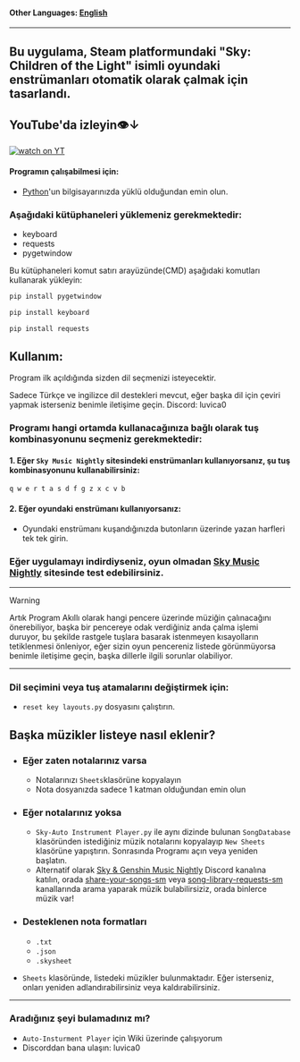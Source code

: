 #### Other Languages: [English](https://github.com/MERT-CKR/Sky-Instrument-Player/blob/main/README.md)

---
## Bu uygulama, Steam platformundaki "Sky: Children of the Light" isimli oyundaki enstrümanları otomatik olarak çalmak için tasarlandı. 

## YouTube'da izleyin👁️↓
[![watch on YT](https://i3.ytimg.com/vi/ZUfYclM6AHA/maxresdefault.jpg)](https://www.youtube.com/watch?v=ZUfYclM6AHA)




#### Programın çalışabilmesi için:
* [Python](https://www.python.org)'un bilgisayarınızda yüklü olduğundan emin olun.
### Aşağıdaki kütüphaneleri yüklemeniz gerekmektedir:
* keyboard
* requests
* pygetwindow

Bu kütüphaneleri komut satırı arayüzünde(CMD) aşağıdaki komutları kullanarak yükleyin:


```cmd
pip install pygetwindow
```

```cmd
pip install keyboard
```

```cmd
pip install requests
```

## Kullanım:

Program ilk açıldığında sizden dil seçmenizi isteyecektir.

Sadece Türkçe ve ingilizce dil destekleri mevcut, eğer başka dil için çeviri yapmak isterseniz benimle iletişime geçin. Discord: luvica0

### Programı hangi ortamda kullanacağınıza bağlı olarak tuş kombinasyonunu seçmeniz gerekmektedir:

#### 1. Eğer `Sky Music Nightly` sitesindeki enstrümanları kullanıyorsanız, şu tuş kombinasyonunu kullanabilirsiniz:

`
q w e r t a s d f g z x c v b
`

#### 2. Eğer oyundaki enstrümanı kullanıyorsanız:
* Oyundaki enstrümanı kuşandığınızda butonların üzerinde yazan harfleri tek tek girin.


### Eğer uygulamayı indirdiyseniz, oyun olmadan [Sky Music Nightly](https://specy.github.io/skyMusic/) sitesinde test edebilirsiniz.

---
>[!WARNING]
> Artık Program Akıllı olarak hangi pencere üzerinde müziğin çalınacağını önerebiliyor, başka bir pencereye odak verdiğiniz anda çalma işlemi duruyor, bu şekilde rastgele tuşlara basarak istenmeyen kısayolların tetiklenmesi önleniyor, eğer sizin oyun pencereniz listede görünmüyorsa benimle iletişime geçin, başka dillerle ilgili sorunlar olabiliyor.
---


### Dil seçimini veya tuş atamalarını değiştirmek için:
* `reset key layouts.py` dosyasını çalıştırın.



## Başka müzikler listeye nasıl eklenir?

* ### Eğer zaten notalarınız varsa
    * Notalarınızı `Sheets`klasörüne kopyalayın 
    * Nota dosyanızda sadece 1 katman olduğundan emin olun

* ### Eğer notalarınız yoksa
    * `Sky-Auto Instrument Player.py` ile aynı dizinde bulunan `SongDatabase` klasöründen istediğiniz müzik notalarını kopyalayıp `New Sheets` klasörüne yapıştırın. Sonrasında Programı açın veya yeniden başlatın.
    * Alternatif olarak [Sky & Genshin Music Nightly](https://discord.gg/Arsf65YYHq) Discord kanalına katılın, orada [share-your-songs-sm](https://discordapp.com/channels/706253814910550118/706508410329235526) veya [song-library-requests-sm](https://discordapp.com/channels/706253814910550118/730884082258673715) kanallarında arama yaparak müzik bulabilirsiziz, orada binlerce müzik var!

* ### Desteklenen nota formatları
    * `.txt`
    * `.json`
    * `.skysheet`


* `Sheets` klasöründe, listedeki müzikler bulunmaktadır. Eğer isterseniz, onları yeniden adlandırabilirsiniz veya kaldırabilirsiniz.

---

### Aradığınız şeyi bulamadınız mı?
* `Auto-Insturment Player` için Wiki üzerinde çalışıyorum 
* Discorddan bana ulaşın: luvica0





